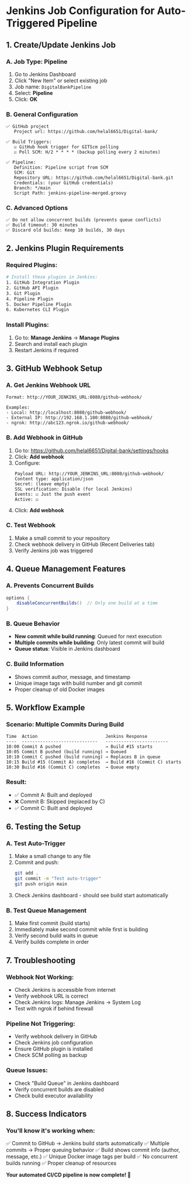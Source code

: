 # Jenkins Job Configuration for Auto-Triggered Pipeline

## 1. Create/Update Jenkins Job

### A. Job Type: Pipeline
1. Go to Jenkins Dashboard
2. Click "New Item" or select existing job
3. Job name: `DigitalBankPipeline`
4. Select: **Pipeline**
5. Click: **OK**

### B. General Configuration
```
✅ GitHub project
   Project url: https://github.com/helal6651/Digital-bank/

✅ Build Triggers:
   ☑️ GitHub hook trigger for GITScm polling
   ☑️ Poll SCM: H/2 * * * * (backup polling every 2 minutes)

✅ Pipeline:
   Definition: Pipeline script from SCM
   SCM: Git
   Repository URL: https://github.com/helal6651/Digital-bank.git
   Credentials: (your GitHub credentials)
   Branch: */main
   Script Path: jenkins-pipeline-merged.groovy
```

### C. Advanced Options
```
✅ Do not allow concurrent builds (prevents queue conflicts)
✅ Build timeout: 30 minutes
✅ Discard old builds: Keep 10 builds, 30 days
```

## 2. Jenkins Plugin Requirements

### Required Plugins:
```bash
# Install these plugins in Jenkins:
1. GitHub Integration Plugin
2. GitHub API Plugin  
3. Git Plugin
4. Pipeline Plugin
5. Docker Pipeline Plugin
6. Kubernetes CLI Plugin
```

### Install Plugins:
1. Go to: **Manage Jenkins** → **Manage Plugins**
2. Search and install each plugin
3. Restart Jenkins if required

## 3. GitHub Webhook Setup

### A. Get Jenkins Webhook URL
```
Format: http://YOUR_JENKINS_URL:8080/github-webhook/

Examples:
- Local: http://localhost:8080/github-webhook/
- External IP: http://192.168.1.100:8080/github-webhook/
- ngrok: http://abc123.ngrok.io/github-webhook/
```

### B. Add Webhook in GitHub
1. Go to: https://github.com/helal6651/Digital-bank/settings/hooks
2. Click: **Add webhook**
3. Configure:
   ```
   Payload URL: http://YOUR_JENKINS_URL:8080/github-webhook/
   Content type: application/json
   Secret: (leave empty)
   SSL verification: Disable (for local Jenkins)
   Events: ☑️ Just the push event
   Active: ☑️
   ```
4. Click: **Add webhook**

### C. Test Webhook
1. Make a small commit to your repository
2. Check webhook delivery in GitHub (Recent Deliveries tab)
3. Verify Jenkins job was triggered

## 4. Queue Management Features

### A. Prevents Concurrent Builds
```groovy
options {
    disableConcurrentBuilds()  // Only one build at a time
}
```

### B. Queue Behavior
- **New commit while build running**: Queued for next execution
- **Multiple commits while building**: Only latest commit will build
- **Queue status**: Visible in Jenkins dashboard

### C. Build Information
- Shows commit author, message, and timestamp
- Unique image tags with build number and git commit
- Proper cleanup of old Docker images

## 5. Workflow Example

### Scenario: Multiple Commits During Build
```
Time  Action                          Jenkins Response
----  -----------------------------   ------------------------
10:00 Commit A pushed                 → Build #15 starts
10:05 Commit B pushed (build running) → Queued
10:10 Commit C pushed (build running) → Replaces B in queue
10:15 Build #15 (Commit A) completes  → Build #16 (Commit C) starts
10:30 Build #16 (Commit C) completes  → Queue empty
```

### Result:
- ✅ Commit A: Built and deployed
- ❌ Commit B: Skipped (replaced by C)
- ✅ Commit C: Built and deployed

## 6. Testing the Setup

### A. Test Auto-Trigger
1. Make a small change to any file
2. Commit and push:
   ```bash
   git add .
   git commit -m "Test auto-trigger"
   git push origin main
   ```
3. Check Jenkins dashboard - should see build start automatically

### B. Test Queue Management
1. Make first commit (build starts)
2. Immediately make second commit while first is building
3. Verify second build waits in queue
4. Verify builds complete in order

## 7. Troubleshooting

### Webhook Not Working:
- Check Jenkins is accessible from internet
- Verify webhook URL is correct
- Check Jenkins logs: Manage Jenkins → System Log
- Test with ngrok if behind firewall

### Pipeline Not Triggering:
- Verify webhook delivery in GitHub
- Check Jenkins job configuration
- Ensure GitHub plugin is installed
- Check SCM polling as backup

### Queue Issues:
- Check "Build Queue" in Jenkins dashboard
- Verify concurrent builds are disabled
- Check build executor availability

## 8. Success Indicators

### You'll know it's working when:
✅ Commit to GitHub → Jenkins build starts automatically
✅ Multiple commits → Proper queuing behavior
✅ Build shows commit info (author, message, etc.)
✅ Unique Docker image tags per build
✅ No concurrent builds running
✅ Proper cleanup of resources

**Your automated CI/CD pipeline is now complete! 🎉**
